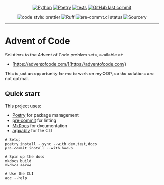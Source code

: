 <div align="center">

[![Python](https://img.shields.io/badge/Python-3.11+-blue.svg)](https://www.python.org/downloads/release/python-3110/)
[![Poetry](https://img.shields.io/endpoint?url=https://python-poetry.org/badge/v0.json)](https://python-poetry.org/)
[![tests](https://github.com/Bilbottom/advent-of-code/actions/workflows/tests.yaml/badge.svg)](https://github.com/Bilbottom/advent-of-code/actions/workflows/tests.yaml)
[![GitHub last commit](https://img.shields.io/github/last-commit/Bilbottom/advent-of-code)](https://shields.io/badges/git-hub-last-commit)

[![code style: prettier](https://img.shields.io/badge/code_style-prettier-ff69b4.svg?style=flat-square)](https://github.com/prettier/prettier)
[![Ruff](https://img.shields.io/endpoint?url=https://raw.githubusercontent.com/astral-sh/ruff/main/assets/badge/v2.json)](https://github.com/astral-sh/ruff)
[![pre-commit.ci status](https://results.pre-commit.ci/badge/github/Bilbottom/advent-of-code/main.svg)](https://results.pre-commit.ci/latest/github/Bilbottom/advent-of-code/main)
[![Sourcery](https://img.shields.io/badge/Sourcery-enabled-brightgreen)](https://sourcery.ai)

</div>

---

# Advent of Code

Solutions to the Advent of Code problem sets, available at:

- [https://adventofcode.com/](https://adventofcode.com/)

This is just an opportunity for me to work on my OOP, so the solutions are not optimal.

## Quick start

This project uses:

- [Poetry](https://python-poetry.org/) for package management
- [pre-commit](https://pre-commit.com/) for linting
- [MkDocs](https://www.mkdocs.org/) for documentation
- [arguably](https://treykeown.github.io/arguably/) for the CLI

```shell
# Setup
poetry install --sync --with dev,test,docs
pre-commit install --with-hooks

# Spin up the docs
mkdocs build
mkdocs serve

# Use the CLI
aoc --help
```

